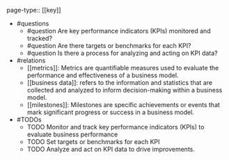 page-type:: [[key]]
- #questions
	- #question Are key performance indicators (KPIs) monitored and tracked?
	- #question Are there targets or benchmarks for each KPI?
	- #question Is there a process for analyzing and acting on KPI data?
- #relations
	- [[metrics]]: Metrics are quantifiable measures used to evaluate the performance and effectiveness of a business model.
	- [[business data]]: refers to the information and statistics that are collected and analyzed to inform decision-making within a business model.
	- [[milestones]]: Milestones are specific achievements or events that mark significant progress or success in a business model.
- #TODOs
	- TODO Monitor and track key performance indicators (KPIs) to evaluate business performance
	- TODO  Set targets or benchmarks for each KPI
	- TODO  Analyze and act on KPI data to drive improvements.











